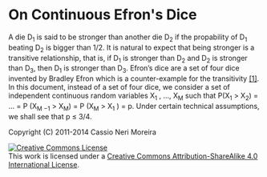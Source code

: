 On Continuous Efron's Dice
=====

A die D<sub>1</sub> is said to be stronger than another die D<sub>2</sub> if the propability of D<sub>1</sub> beating D<sub>2</sub> is bigger than 1/2. It is natural to expect that being stronger is a transitive relationship, that is, if D<sub>1</sub> is stronger than D<sub>2</sub> and D<sub>2</sub> is stronger than D<sub>3</sub>, then D<sub>1</sub> is stronger than D<sub>3</sub>. Efron’s dice are a set of four dice invented by Bradley Efron which is a counter-example for the transitivity [[1]][Wikipedia].
In this document, instead of a set of four dice, we consider a set of independent continuous random
variables X<sub>1</sub> , ..., X<sub>M</sub> such that P(X<sub>1</sub> > X<sub>2</sub>) = ... = P (X<sub>M −1</sub> > X<sub>M</sub>) = P (X<sub>M</sub> > X<sub>1</sub> ) = p. Under
certain technical assumptions, we shall see that p &le; 3/4.

Copyright (C) 2011-2014 Cassio Neri Moreira

<a rel="license" href="http://creativecommons.org/licenses/by-sa/4.0/"><img alt="Creative Commons License" style="border-width:0" src="http://i.creativecommons.org/l/by-sa/4.0/88x31.png" /></a><br />This work is licensed under a <a rel="license" href="http://creativecommons.org/licenses/by-sa/4.0/">Creative Commons Attribution-ShareAlike 4.0 International License</a>.

[Wikipedia]: http://en.wikipedia.org/wiki/Nontransitive_dice#Efron.27s_dice "Efron's Dice"

